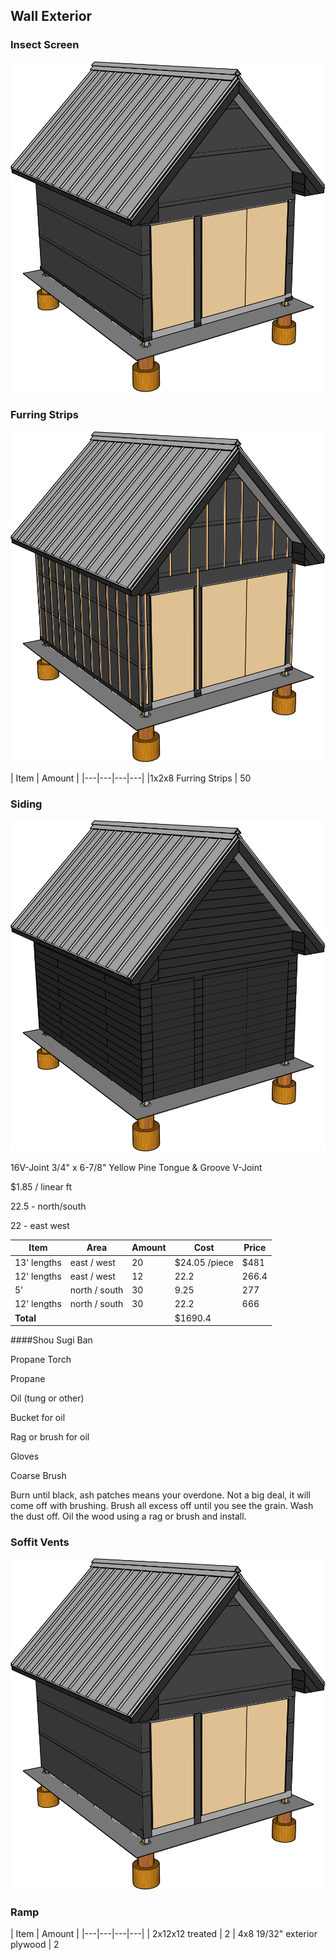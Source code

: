 ## Wall Exterior

### Insect Screen

![](images/D01.svg)

### Furring Strips

![](images/D02.svg)

| Item | Amount |
|---|---|---|---|
|1x2x8 Furring Strips | 50

### Siding

![](images/D03.svg)

 16V-Joint	3/4" x 6-7/8"	Yellow Pine
Tongue & Groove
V-Joint

&#36;1.85 / linear ft

22.5 - north/south

22 - east west

| Item | Area |Amount | Cost | Price
|---|---|---|---|---|
| 13' lengths | east / west |  20 | &#36;24.05 /piece | &#36;481
| 12' lengths | east / west | 12 | 22.2 | 266.4
| 5' | north / south | 30 | 9.25 | 277
| 12' lengths | north / south | 30 | 22.2 | 666
| **Total** | ||&#36;1690.4

####Shou Sugi Ban

Propane Torch

Propane

Oil (tung or other)

Bucket for oil

Rag or brush for oil

Gloves

Coarse Brush


Burn until black, ash patches means your overdone. Not a big deal, it will come off with brushing. Brush all excess off until you see the grain. Wash the dust off. Oil the wood using a rag or brush and install.

### Soffit Vents

![](images/C14.svg)

### Ramp

| Item | Amount |
|---|---|---|---| 
| 2x12x12 treated | 2
| 4x8 19/32" exterior plywood | 2